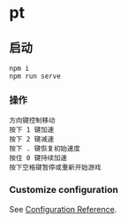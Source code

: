 # pt

## 启动
```
npm i
npm run serve
```

### 操作
```
方向键控制移动
按下 1 键加速
按下 2 键减速
按下 . 键恢复初始速度
按住 0 键持续加速
按下空格键暂停或重新开始游戏
```

### Customize configuration
See [Configuration Reference](https://cli.vuejs.org/config/).
